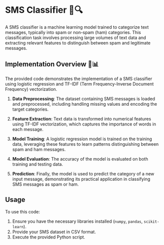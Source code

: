 

# SMS Classifier 📱🔍

A SMS classifier is a machine learning model trained to categorize text messages, typically into spam or non-spam (ham) categories. This classification task involves processing large volumes of text data and extracting relevant features to distinguish between spam and legitimate messages.

## Implementation Overview 🧠📊

The provided code demonstrates the implementation of a SMS classifier using logistic regression and TF-IDF (Term Frequency-Inverse Document Frequency) vectorization. 

1. **Data Preprocessing**: The dataset containing SMS messages is loaded and preprocessed, including handling missing values and encoding the target categories.

2. **Feature Extraction**: Text data is transformed into numerical features using TF-IDF vectorization, which captures the importance of words in each message.

3. **Model Training**: A logistic regression model is trained on the training data, leveraging these features to learn patterns distinguishing between spam and ham messages.

4. **Model Evaluation**: The accuracy of the model is evaluated on both training and testing data.

5. **Prediction**: Finally, the model is used to predict the category of a new input message, demonstrating its practical application in classifying SMS messages as spam or ham.

## Usage

To use this code:

1. Ensure you have the necessary libraries installed (`numpy`, `pandas`, `scikit-learn`).
2. Provide your SMS dataset in CSV format.
3. Execute the provided Python script.
